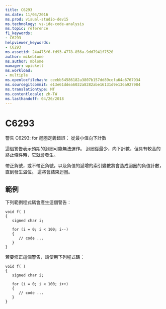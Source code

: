 ```yaml
---
title: C6293
ms.date: 11/04/2016
ms.prod: visual-studio-dev15
ms.technology: vs-ide-code-analysis
ms.topic: reference
f1_keywords:
- C6293
helpviewer_keywords:
- C6293
ms.assetid: 24a475f6-fd93-4778-856a-9dd7941f7520
author: mikeblome
ms.author: mblome
manager: wpickett
ms.workload:
- multiple
ms.openlocfilehash: ceebb54586182a3807b157dd89cefa64a6767934
ms.sourcegitcommit: e13e61ddea6032a8282abe16131d9e136a927984
ms.translationtype: MT
ms.contentlocale: zh-TW
ms.lasthandoff: 04/26/2018
---
```

# <a name="c6293"></a>C6293
警告 C6293: for 迴圈定義錯誤： 從最小值向下計數

 這個警告表示預期的迴圈可能無法運作。 迴圈從最少，向下計數，但具有較高的終止條件時，它就會發生。

 帶正負號，或不帶正負號，以及負值的遞增的索引變數將會造成迴圈的負值計數，直到發生溢位。 這將會結束迴圈。

## <a name="example"></a>範例
 下列範例程式碼會產生這個警告：

```
void f( )
{
   signed char i;

   for (i = 0; i < 100; i--)
   {
      // code ...
   }
}

```

 若要修正這個警告，請使用下列程式碼：

```
void f( )
{
   signed char i;

   for (i = 0; i < 100; i++)
   {
      // code ...
   }
}
```
